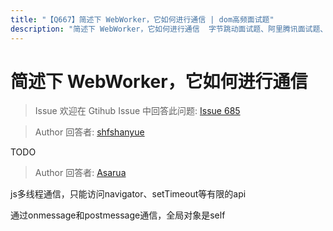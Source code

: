 ```yaml
---
title: "【Q667】简述下 WebWorker，它如何进行通信 | dom高频面试题"
description: "简述下 WebWorker，它如何进行通信  字节跳动面试题、阿里腾讯面试题、美团小米面试题。"
---
```


# 简述下 WebWorker，它如何进行通信

> Issue
> 欢迎在 Gtihub Issue 中回答此问题: [Issue 685](https://github.com/shfshanyue/Daily-Question/issues/685)

> Author
> 回答者: [shfshanyue](https://github.com/shfshanyue)

TODO

> Author
> 回答者: [Asarua](https://github.com/Asarua)

js多线程通信，只能访问navigator、setTimeout等有限的api

通过onmessage和postmessage通信，全局对象是self
